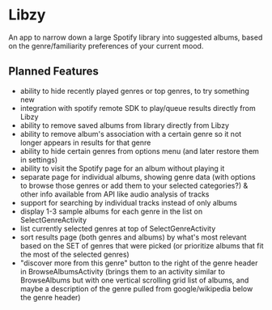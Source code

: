 # Libzy
An app to narrow down a large Spotify library into suggested albums, based on the genre/familiarity preferences of your current mood.

## Planned Features
- ability to hide recently played genres or top genres, to try something new
- integration with spotify remote SDK to play/queue results directly from Libzy
- ability to remove saved albums from library directly from Libzy
- ability to remove album's association with a certain genre so it not longer appears in results for that genre
- ability to hide certain genres from options menu (and later restore them in settings)
- ability to visit the Spotify page for an album without playing it
- separate page for individual albums, showing genre data (with options to browse those genres or add them to your selected categories?) & other info available from API like audio analysis of tracks
- support for searching by individual tracks instead of only albums
- display 1-3 sample albums for each genre in the list on SelectGenreActivity
- list currently selected genres at top of SelectGenreActivity
- sort results page (both genres and albums) by what's most relevant based on the SET of genres that were picked (or prioritize albums that fit the most of the selected genres)
- "discover more from this genre" button to the right of the genre header in BrowseAlbumsActivity (brings them to an activity similar to BrowseAlbums but with one vertical scrolling grid list of albums, and maybe a description of the genre pulled from google/wikipedia below the genre header)